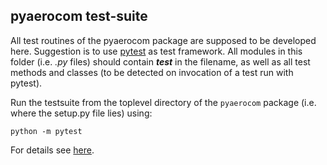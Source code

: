## pyaerocom test-suite

All test routines of the pyaerocom package are supposed to be developed here. Suggestion is to use [pytest](https://docs.pytest.org/) as test framework. All modules in this folder (i.e. *.py*  files) should contain ***test*** in the filename, as well as all test methods and classes (to be detected on invocation of a test run with pytest).

Run the testsuite from the toplevel directory of the `pyaerocom` package (i.e. where the setup.py file lies) using:

	python -m pytest

For details see [here](https://docs.pytest.org/en/latest/usage.html).

